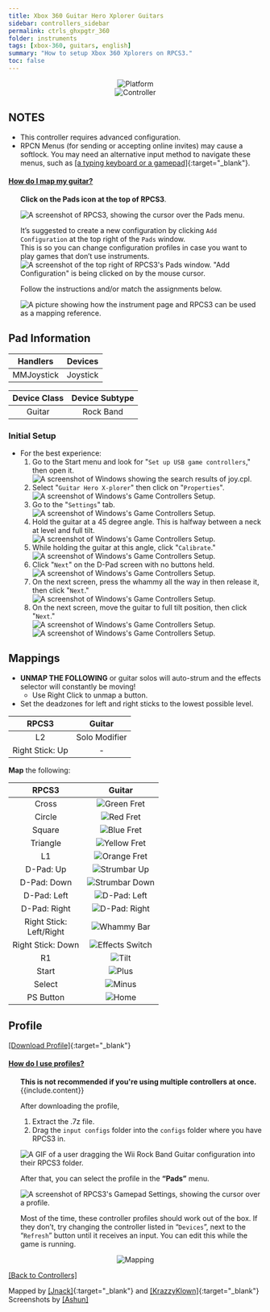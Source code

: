 ```yaml
---
title: Xbox 360 Guitar Hero Xplorer Guitars
sidebar: controllers_sidebar
permalink: ctrls_ghxpgtr_360
folder: instruments
tags: [xbox-360, guitars, english]
summary: "How to setup Xbox 360 Xplorers on RPCS3."
toc: false
---
```


<div align="center"> <img src="https://rb3pc.milohax.org/images/instruments/plat/360.png" alt="Platform" title="Platform"></div>

<div align="center"> <img src="https://rb3pc.milohax.org/images/instruments/cont/xplorercontroller.png" alt="Controller" title="Controller"></div>

## NOTES

* This controller requires advanced configuration.
* RPCN Menus (for sending or accepting online invites) may cause a softlock. You may need an alternative input method to navigate these menus, such as [[a typing keyboard or a gamepad]](https://rb3pc.milohax.org/ctrls#gamepads){:target="_blank"}.

<!-- Map Start -->
<div class="panel-group" id="accordion">
                    <div class="panel panel-default">
                        <div class="panel-heading">
                            <h4 class="panel-title">
                                <a class="noCrossRef accordion-toggle" data-toggle="collapse" data-parent="#accordion" href="#how-to-map-pads">How do I map my guitar?</a>
                            </h4>
                        </div>
                        <div id="how-to-map-pads" class="panel-collapse collapse noCrossRef">
                            <div class="panel-body">
<ul>
<p><strong>Click on the Pads icon at the top of RPCS3</strong>.</p>
<p><img src="https://rb3pc.milohax.org/images/instruments/rpcs3pad.png" alt="A screenshot of RPCS3, showing the cursor over the Pads menu." title="Pads"></p>
<p>It’s suggested to create a new configuration by clicking <code>Add Configuration</code> at the top right of the <code>Pads</code> window.<br>
This is so you can change configuration profiles in case you want to play games that don’t use instruments.<br>
<img src="https://rb3pc.milohax.org/images/instruments/rpcs3padprofadd.png" alt="A screenshot of the top right of RPCS3's Pads window. &quot;Add Configuration&quot; is being clicked on by the mouse cursor." title="Add Configuration"></p>
<p>Follow the instructions and/or match the assignments below.</p>
<p><img src="https://rb3pc.milohax.org/images/instruments/padlegend.png" alt="A picture showing how the instrument page and RPCS3 can be used as a mapping reference." title="Mapping the Rock Band Hofner"></p>
</ul>
                            </div>
                        </div>
                    </div>
</div>
<!-- Map End -->

## Pad Information

| Handlers | Devices |
|:--------:|:-------:|
| MMJoystick | Joystick |

| Device Class | Device Subtype |
|:------------:|:--------------:|
| Guitar | Rock Band |

### Initial Setup

* For the best experience:
	1. Go to the Start menu and look for "`Set up USB game controllers`," then open it.  
	![A screenshot of Windows showing the search results of joy.cpl.](https://rb3pc.milohax.org/images/instruments/xtra/gen/joycpl.png "Set up USB game controllers")
	2. Select "`Guitar Hero X-plorer`" then click on "`Properties`".  
    ![A screenshot of Windows's Game Controllers Setup.](https://rb3pc.milohax.org/images/instruments/xtra/xplorer/joy1.png "Game Controllers")
	3. Go to the "`Settings`" tab.  
    ![A screenshot of Windows's Game Controllers Setup.](https://rb3pc.milohax.org/images/instruments/xtra/xplorer/joy2.png "Game Controllers")
	4. Hold the guitar at a 45 degree angle. This is halfway between a neck at level and full tilt.  
    ![A screenshot of Windows's Game Controllers Setup.](https://rb3pc.milohax.org/images/instruments/xtra/xplorer/gtr45.png "Game Controllers")
	5. While holding the guitar at this angle, click "`Calibrate`."  
    ![A screenshot of Windows's Game Controllers Setup.](https://rb3pc.milohax.org/images/instruments/xtra/xplorer/joy3.png "Game Controllers")
	6. Click "`Next`" on the D-Pad screen with no buttons held.  
    ![A screenshot of Windows's Game Controllers Setup.](https://rb3pc.milohax.org/images/instruments/xtra/xplorer/joy5.png "Game Controllers")
	7. On the next screen, press the whammy all the way in then release it, then click "`Next`."  
    ![A screenshot of Windows's Game Controllers Setup.](https://rb3pc.milohax.org/images/instruments/xtra/xplorer/joy6.png "Game Controllers")
	8. On the next screen, move the guitar to full tilt position, then click "`Next`."  
    ![A screenshot of Windows's Game Controllers Setup.](https://rb3pc.milohax.org/images/instruments/xtra/xplorer/gtr90.png "Game Controllers")  
    ![A screenshot of Windows's Game Controllers Setup.](https://rb3pc.milohax.org/images/instruments/xtra/xplorer/joy7.png "Game Controllers")

## Mappings

* **UNMAP THE FOLLOWING** or guitar solos will auto-strum and the effects selector will constantly be moving!  
    * Use Right Click to unmap a button.
* Set the deadzones for left and right sticks to the lowest possible level.

| **RPCS3** | **Guitar** |
|:--------:|:-----------:|
| L2 | Solo Modifier |
| Right Stick: Up | - |

**Map** the following:

| **RPCS3** | **Guitar** |
|:---------:|:----------:|
| Cross | ![Green Fret](https://rb3pc.milohax.org/images/btns/gtrs/gf.png "Green Fret") |
| Circle | ![Red Fret](https://rb3pc.milohax.org/images/btns/gtrs/rf.png "Red Fret") |
| Square | ![Blue Fret](https://rb3pc.milohax.org/images/btns/gtrs/bf.png "Blue Fret") |
| Triangle | ![Yellow Fret](https://rb3pc.milohax.org/images/btns/gtrs/yf.png "Yellow Fret") |
| L1 | ![Orange Fret](https://rb3pc.milohax.org/images/btns/gtrs/of.png "Orange Fret") |
| D-Pad: Up | ![Strumbar Up](https://rb3pc.milohax.org/images/btns/gtrs/sbu.png "Strumbar Up") |
| D-Pad: Down | ![Strumbar Down](https://rb3pc.milohax.org/images/btns/gtrs/sbd.png "Strumbar Down") |
| D-Pad: Left | ![D-Pad: Left](https://rb3pc.milohax.org/images/btns/gtrs/dpl.png "D-Pad: Left") |
| D-Pad: Right | ![D-Pad: Right](https://rb3pc.milohax.org/images/btns/gtrs/dpr.png "D-Pad: Right") |
| Right Stick: <br/> Left/Right | ![Whammy Bar](https://rb3pc.milohax.org/images/btns/gtrs/wb.png "Whammy Bar") |
| Right Stick: Down | ![Effects Switch](https://rb3pc.milohax.org/images/btns/gtrs/fx.png "Effects Switch") |
| R1 | ![Tilt](https://rb3pc.milohax.org/images/btns/gtrs/ts.gif "Tilt") |
| Start | ![Plus](https://rb3pc.milohax.org/images/btns/ctrls/360/start.png "Start") |
| Select | ![Minus](https://rb3pc.milohax.org/images/btns/ctrls/360/back.png "Back") |
| PS Button | ![Home](https://rb3pc.milohax.org/images/btns/ctrls/360/home.png "Home") |

## Profile

[[Download Profile]](https://github.com/hmxmilohax/rb3-pc/raw/refs/heads/main/downloads/instrument-repo/Xbox%20360%20Guitar%20Hero%20Xplorer.7z){:target="_blank"}

<!-- Profile Start -->
<div class="panel-group" id="accordion">
                    <div class="panel panel-default">
                        <div class="panel-heading">
                            <h4 class="panel-title">
                                <a class="noCrossRef accordion-toggle" data-toggle="collapse" data-parent="#accordion" href="#how-to-use-profiles">How do I use profiles?</a>
                            </h4>
                        </div>
                        <div id="how-to-use-profiles" class="panel-collapse collapse noCrossRef">
                            <div class="panel-body">
<ul>
<div class="alert alert-info"><i class="fa fa-info-circle"></i> <b>This is not recommended if you're using multiple controllers at once. </b> {{include.content}}</div>
<p>After downloading the profile,</p>
<ol>
<li>Extract the .7z file.</li>
<li>Drag the <code>input configs</code> folder into the <code>configs</code> folder where you have RPCS3 in.</li>
</ol>
<p><img src="https://rb3pc.milohax.org/images/instruments/instrepoinstall.gif" alt="A GIF of a user dragging the Wii Rock Band Guitar configuration into their RPCS3 folder." title="Installing a configuration from the Instrument Repo"></p>
<p>After that, you can select the profile in the <strong>“Pads”</strong> menu.</p>
<p><img src="https://rb3pc.milohax.org/images/instruments/rpcs3padprofile.png" alt="A screenshot of RPCS3's Gamepad Settings, showing the cursor over a profile." title="Gamepad Settings"></p>
<p>Most of the time, these controller profiles should work out of the box. If they don’t, try changing the controller listed in “<code>Devices</code>”, next to the “<code>Refresh</code>” button until it receives an input. You can edit this while the game is running.</p>
</ul>
                            </div>
                        </div>
                    </div>
</div>
<!-- Profiles End -->

<div align="center"> <img src="https://rb3pc.milohax.org/images/instruments/maps/gtr360ghxpmapping.png" alt="Mapping" title="Mapping"></div>

[[Back to Controllers]](https://rb3pc.milohax.org/ctrls#instrument-list)

Mapped by [[Jnack]](https://www.youtube.com/@jnackmclain){:target="_blank"} and [[KrazzyKlown]](https://www.youtube.com/@KrazzyKlown){:target="_blank"}  
Screenshots by [[Ashun]](https://www.twitch.tv/ashun_)